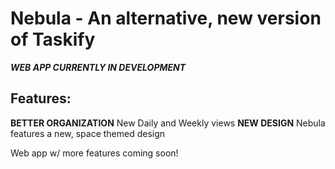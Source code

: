 # Nebula - An alternative, new version of Taskify

***WEB APP CURRENTLY IN DEVELOPMENT***

## Features:

**BETTER ORGANIZATION**
New Daily and Weekly views
**NEW DESIGN**
Nebula features a new, space themed design

Web app w/ more features coming soon!
